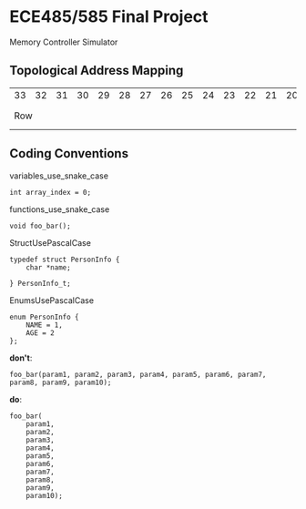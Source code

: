 # ECE485/585 Final Project

Memory Controller Simulator

## Topological Address Mapping
<div><table>
<tbody>
  <tr>
    <td>33</td>
    <td>32</td>
    <td>31</td>
    <td>30</td>
    <td>29</td>
    <td>28</td>
    <td>27</td>
    <td>26</td>
    <td>25</td>
    <td>24</td>
    <td>23</td>
    <td>22</td>
    <td>21</td>
    <td>20</td>
    <td>19</td>
    <td>18</td>
    <td>17</td>
    <td>16</td>
    <td>15</td>
    <td>14</td>
    <td>13</td>
    <td>12</td>
    <td>11</td>
    <td>10</td>
    <td>9</td>
    <td>8</td>
    <td>7</td>
    <td>6</td>
    <td>5</td>
    <td>4</td>
    <td>3</td>
    <td>2</td>
    <td>1</td>
    <td>0</td>
  </tr>
  <tr>
    <td colspan="16" rowspan="2">Row</td>
    <td colspan="6" rowspan="2">Column [9:4]</td>
    <td colspan="2" rowspan="2">Bank</td>
    <td colspan="3" rowspan="2">Bank Group</td>
    <td rowspan="2">Channel</td>
    <td colspan="4" rowspan="2">Column [3:0]</td>
    <td colspan="2" rowspan="2">Byte Select</td>
  </tr>
  <tr>
  </tr>
</tbody>
</table></div>

## Coding Conventions

variables_use_snake_case
```
int array_index = 0;
```

functions_use_snake_case
```
void foo_bar();
```

StructUsePascalCase
```
typedef struct PersonInfo {
    char *name;

} PersonInfo_t;
```

EnumsUsePascalCase
```
enum PersonInfo {
    NAME = 1,
    AGE = 2
};
```

**don't**:
```
foo_bar(param1, param2, param3, param4, param5, param6, param7, param8, param9, param10);
```

**do**:
```
foo_bar(
    param1,
    param2,
    param3,
    param4,
    param5,
    param6,
    param7,
    param8,
    param9,
    param10);
```